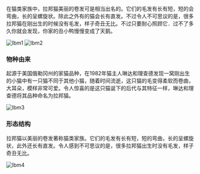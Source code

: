 在猫类家族中，拉邦猫美丽的卷发可是相当出名的。它们的毛发有长有短，短的会弯曲，长的呈螺旋状。除此之外有的猫会长有直发。不过令人不可思议的是，很多拉邦猫在刚出生的时候没有毛发，样子奇丑无比。不过只要耐心照顾它．过不了多久你就会发现，你家的丑小鸭慢慢变成了天鹅。

<img src="https://cdn.jsdelivr.net/gh/six3git/six3git.github.com/images/lbm1.jpg" alt="lbm1" style="zoom:100%;" />

<img src="https://cdn.jsdelivr.net/gh/six3git/six3git.github.com/images/lbm2.jpg" alt="lbm2" style="zoom:100%;" />

### 物种由来

起源于美国俄勒冈州的家猫品种，在1982年猫主人琳达和理查德发现一窝刚出生的小猫中有一只猫不同于其他小猫，随着时间流逝，这只猫的毛变得柔软而卷曲，大耳朵，模样非常可爱。令人惊喜的是这只猫诞下的后代与其特征一样，琳达和理查德将其品种命名为拉邦猫。

<img src="https://cdn.jsdelivr.net/gh/six3git/six3git.github.com/images/lbm3.jpg" alt="lbm3" style="zoom:100%;" />

### 形态结构

拉邦猫以美丽的卷发著称猫类家族。它们的毛发有长有短，短的弯曲，长的呈螺旋状，此外还长有直发。令人感到不可思议的是，很多拉邦猫出生时没有毛发，样子奇丑无比。

<img src="https://cdn.jsdelivr.net/gh/six3git/six3git.github.com/images/lbm4.jpg" alt="lbm4" style="zoom:100%;" />